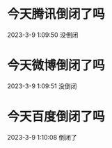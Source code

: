 # 今天腾讯倒闭了吗

2023-3-9 1:09:50 没倒闭

# 今天微博倒闭了吗

2023-3-9 1:09:51 没倒闭

# 今天百度倒闭了吗

2023-3-9 1:10:08 倒闭了

